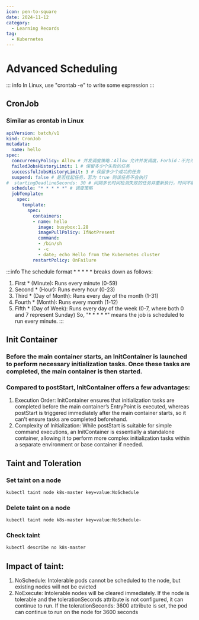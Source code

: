 ```yaml
---
icon: pen-to-square
date: 2024-11-12
category:
  - Learning Records
tag:
  - Kubernetes
---
```


# Advanced Scheduling
::: info
In Linux, use "crontab -e" to write some expression
:::

## CronJob
### Similar as crontab in Linux
```yaml
apiVersion: batch/v1
kind: CronJob
metadata:
  name: hello
spec:
  concurrencyPolicy: Allow # 并发调度策略：Allow 允许并发调度，Forbid：不允许并发执行，Replace：如果之前的任务还没执行完，就直接执行新的，放弃上一个任务
  failedJobsHistoryLimit: 1 # 保留多少个失败的任务
  successfulJobsHistoryLimit: 3 # 保留多少个成功的任务
  suspend: false # 是否挂起任务，若为 true 则该任务不会执行
#  startingDeadlineSeconds: 30 # 间隔多长时间检测失败的任务并重新执行，时间不能小于 10
  schedule: "* * * * *" # 调度策略
  jobTemplate:
    spec:
      template:
        spec:
          containers:
          - name: hello
            image: busybox:1.28
            imagePullPolicy: IfNotPresent
            command:
            - /bin/sh
            - -c
            - date; echo Hello from the Kubernetes cluster
          restartPolicy: OnFailure
```
:::info
The schedule format * * * * * breaks down as follows:
1. First * (Minute): Runs every minute (0-59)
2. Second * (Hour): Runs every hour (0-23)
3. Third * (Day of Month): Runs every day of the month (1-31)
4. Fourth * (Month): Runs every month (1-12)
5. Fifth * (Day of Week): Runs every day of the week (0-7, where both 0 and 7 represent Sunday)
So, "* * * * *" means the job is scheduled to run every minute.
:::

## Init Container
### Before the main container starts, an InitContainer is launched to perform necessary initialization tasks. Once these tasks are completed, the main container is then started.
### Compared to postStart, InitContainer offers a few advantages:
1. Execution Order: InitContainer ensures that initialization tasks are completed before the main container’s EntryPoint is executed, whereas postStart is triggered immediately after the main container starts, so it can’t ensure tasks are completed beforehand.
2. Complexity of Initialization: While postStart is suitable for simple command executions, an InitContainer is essentially a standalone container, allowing it to perform more complex initialization tasks within a separate environment or base container if needed.

## Taint and Toleration

### Set taint on a node
```bash
kubectl taint node k8s-master key=value:NoSchedule
```

### Delete taint on a node
```bash
kubectl taint node k8s-master key=value:NoSchedule-
```

### Check taint
```bash
kubectl describe no k8s-master
```

## Impact of taint:
1. NoSchedule: Intolerable pods cannot be scheduled to the node, but existing nodes will not be evicted
2. NoExecute: Intolerable nodes will be cleared immediately. If the node is tolerable and the tolerationSeconds attribute is not configured, it can continue to run. If the tolerationSeconds: 3600 attribute is set, the pod can continue to run on the node for 3600 seconds

